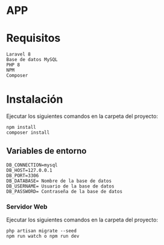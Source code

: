 # APP

# Requisitos
```
Laravel 8
Base de datos MySQL
PHP 8
NPM
Composer
```

# Instalación

Ejecutar los siguientes comandos en la carpeta del proyecto:
```
npm install
composer install
```
## Variables de entorno

```
DB_CONNECTION=mysql
DB_HOST=127.0.0.1
DB_PORT=3306
DB_DATABASE= Nombre de la base de datos
DB_USERNAME= Usuario de la base de datos
DB_PASSWORD= Contraseña de la base de datos
```

### Servidor Web

Ejecutar los siguientes comandos en la carpeta del proyecto:

```
php artisan migrate --seed
npm run watch o npm run dev
```



